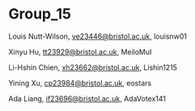 # Group_15

Louis Nutt-Wilson, ve23446@bristol.ac.uk, louisnw01

Xinyu Hu, tt23929@bristol.ac.uk, MeiloMuI

Li-Hshin Chien, xh23662@bristol.ac.uk, Lishin1215

Yining Xu, cp23984@bristol.ac.uk, eostars

Ada Liang, if23696@bristol.ac.uk, AdaVotex141
